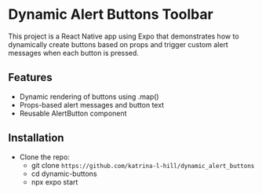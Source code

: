 # Dynamic Alert Buttons Toolbar

This project is a React Native app using Expo that demonstrates how to dynamically create buttons based on props and trigger custom alert messages when each button is pressed.

## Features
- Dynamic rendering of buttons using .map()
- Props-based alert messages and button text
- Reusable AlertButton component

## Installation
- Clone the repo:
  - git clone `https://github.com/katrina-l-hill/dynamic_alert_buttons`
  - cd dynamic-buttons
  - npx expo start